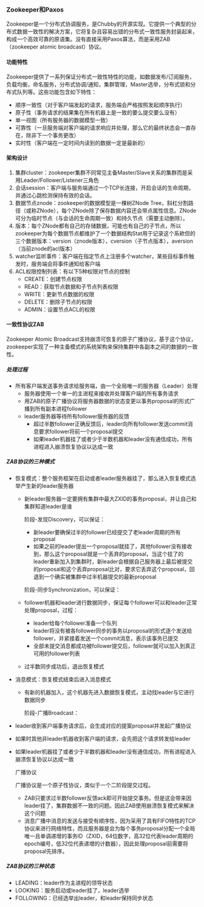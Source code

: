 ### Zookeeper和Paxos

Zookeeper是一个分布式协调服务，是Chubby的开源实现。它提供一个典型的分布式数据一致性的解决方案，它将复杂且容易出错的分布式一致性服务封装起来，构成一个高效可靠的原语集。没有直接采用Paxos算法，而是采用ZAB（zookeeper atomic broadcast）协议。

#### 功能特性

Zookeeper提供了一系列保证分布式一致性特性的功能，如数据发布/订阅服务，负载均衡，命名服务，分布式协调/通知，集群管理，Master选举，分布式锁和分布式队列等。这些功能包含如下特性：

- 顺序一致性（对于客户端发起的请求，服务端会严格按照发起顺序执行）
- 原子性（事务请求的结果集在所有机器上是一致的要么提交要么没有）
- 单一视图（所有服务器的数据模型一致）
- 可靠性（一旦服务端对客户端的请求响应并处理，那么它的最终状态会一直存在，除非下一个事务更改）
- 实时性（客户端在一定时间内读到的数据一定是最新的）

#### 架构设计

1. 集群cluster：zookeeper集群不同常见主备Master/Slave关系的集群而是采用Leader/Follower/Listener三角色
2. 会话session：客户端与服务端通过一个TCP长连接，开启会话的生命周期，并通过心跳检测保持有效的会话。
3. 数据节点znode：zookeeper的数据模型是一棵树ZNode Tree，斜杠分割路径（或称ZNode），每个ZNode除了保存数据内容还会带点属性信息。ZNode可分为临时节点（与会话的生命周期一致）和持久节点（需要主动删除）。
4. 版本：每个ZNode都有自己的存储数据，可能也有自己的子节点，所以zookeeper为每个数据节点都维护了一个数据结构Stat用于记录这个系欸但的三个数据版本：version（znode版本），cversion（子节点版本），aversion（当前znode的acl版本）
5. watcher监听事件：客户端在指定节点上注册多个watcher，某些目标事件触发时，服务端会将事件通知给客户端
6. ACL权限控制列表：有以下5种权限对节点的控制
   - CREATE：创建节点权限
   - READ：获取节点数据和子节点列表权限
   - WRITE：更新节点数据的权限
   - DELETE：删除子节点的权限
   - ADMIN：设置节点ACL的权限

#### 一致性协议ZAB

Zookeeper Atomic Broadcast支持崩溃可恢复的原子广播协议，基于这个协议，zookeeper实现了一种主备模式的系统架构来保持集群中各副本之间的数据的一致性。

##### 处理过程

- 所有客户端发送事务请求给服务端，由一个全局唯一的服务器（Leader）处理
  - 服务器使用一个单一的主进程来接收并处理客户端的所有事务请求
  - 用ZAB的原子广播协议将服务器数据的状态变更以事务proposal的形式广播到所有副本进程follower
  - leader服务器等待所有follower服务器的反馈
    - 超过半数follower正确反馈后，leader向所有follower发送commit消息要求follower将前一个proposal提交
    - 如果leader机器挂了或者少于半数机器和leader没有通信成功，所有进程进入崩溃恢复协议以达成一致

##### ZAB协议的三种模式

- 恢复模式：整个服务框架在启动或者leader服务器挂了，那么进入恢复模式选举产生新的leader服务器

  - 新leader服务器一定要拥有集群中最大ZXID的事务proposal，并让自己和集群知道leader是谁
    
    阶段-发现Discovery，可以保证：
    
    - 新leader要确保过半的follower已经提交了老leader周期的所有proposal
    - 如果之前的leader提出一个proposal就挂了，其他follower没有接收到，那么这个proposal就是一个丢弃的proposal，当这个挂了的leader重新加入到集群时，新leader会根据自己服务器上最后被提交的proposal和这个丢弃proposal比对，要求它丢弃这个proposal，回退到一个确实被集群中过半机器提交的最新proposal
    
    阶段-同步Synchronization，可以保证：
    
  - follower机器和leader进行数据同步，保证每个follower可以和leader正常处理proposal，过程：
    - leader给每个follower准备一个队列
    - leader将没有被各follower同步的事务以proposal的形式逐个发送给follower，并紧接着发送一个commit消息，表示该事务已提交
    - 全部未提交消息都成功被follower提交后，follower就可以加入到真正可用的follower列表
    
  - 过半数同步成功后，退出恢复模式

- 消息模式：恢复模式结束后进入消息模式

  - 有新的机器加入，这个机器先进入数据恢复模式，主动找leader与它进行数据同步
  
    阶段-广播Broadcast：
  
- leader收到客户端事务请求后，会生成对应的提案proposal并发起广播协议
  
- 如果时其他非leader机器收到客户端的请求，会先把这个请求转发给leader
  
- 如果leader机器挂了或者少于半数机器和leader没有通信成功，所有进程进入崩溃恢复协议以达成一致
  
  广播协议
  
  广播协议是一个原子性协议，类似于一个二阶段提交过程。
  
  - ZAB只要求过半数follower反馈ack即可开始提交事务。但是这会带来因leader挂了，集群数据不一致的问题。因此ZAB使用崩溃恢复模式来解决这个问题
  - 消息广播中消息的发送与接受有顺序性，因为采用了具有FIFO特性的TCP协议来进行网络特性，而且服务器是会为每个事务proposal分配一个全局唯一且单调递增的事务ID（ZXID，64位数字，高32位代表leader周期的epoch编号，低32位代表递增的计数器），因此处理proposal前需要将proposal先排序。

##### ZAB协议的三种状态

- LEADING：leader作为主进程的领导状态
- LOOKING：服务启动或leader挂了，leader选举
- FOLLOWING：已经选举出leader，和leader保持同步状态











